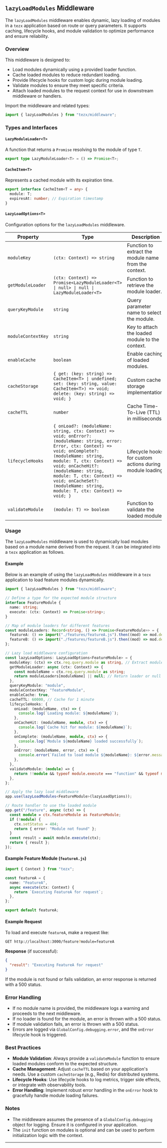 
## `lazyLoadModules` Middleware

The `lazyLoadModules` middleware enables dynamic, lazy loading of modules in a `tezx` application based on route or query parameters. It supports caching, lifecycle hooks, and module validation to optimize performance and ensure reliability.

### Overview

This middleware is designed to:

- Load modules dynamically using a provided loader function.
- Cache loaded modules to reduce redundant loading.
- Provide lifecycle hooks for custom logic during module loading.
- Validate modules to ensure they meet specific criteria.
- Attach loaded modules to the request context for use in downstream middleware or handlers.

Import the middleware and related types:

```typescript
import { lazyLoadModules } from "tezx/middleware";
```

### Types and Interfaces

#### `LazyModuleLoader<T>`

A function that returns a `Promise` resolving to the module of type `T`.

```typescript
export type LazyModuleLoader<T> = () => Promise<T>;
```

#### `CacheItem<T>`

Represents a cached module with its expiration time.

```typescript
export interface CacheItem<T = any> {
  module: T;
  expiresAt: number; // Expiration timestamp
}
```

#### `LazyLoadOptions<T>`

Configuration options for the `lazyLoadModules` middleware.

| Property            | Type                                                                 | Description                                                                                           | Default                                  |
|---------------------|----------------------------------------------------------------------|-------------------------------------------------------------------------------------------------------|------------------------------------------|
| `moduleKey`         | `(ctx: Context) => string`                                           | Function to extract the module name from the context.                                                  | `(ctx) => ctx.req.params[queryKeyModule] || ctx.req.query[queryKeyModule]` |
| `getModuleLoader`   | `(ctx: Context) => Promise<LazyModuleLoader<T> \| null> \| null \| LazyModuleLoader<T>` | Function to retrieve the module loader.                                                                | Required                                 |
| `queryKeyModule`    | `string`                                                             | Query parameter name to select the module.                                                             | `"module"`                               |
| `moduleContextKey`  | `string`                                                             | Key to attach the loaded module to the context.                                                        | `"module"`                               |
| `enableCache`       | `boolean`                                                            | Enable caching of loaded modules.                                                                     | `true`                                   |
| `cacheStorage`      | `{ get: (key: string) => CacheItem<T> \| undefined; set: (key: string, value: CacheItem<T>) => void; delete: (key: string) => void; }` | Custom cache storage implementation.                                                                   | `Map<string, CacheItem<T>>`              |
| `cacheTTL`          | `number`                                                             | Cache Time-To-Live (TTL) in milliseconds.                                                             | `3600000` (1 hour)                       |
| `lifecycleHooks`    | `{ onLoad?: (moduleName: string, ctx: Context) => void; onError?: (moduleName: string, error: Error, ctx: Context) => void; onComplete?: (moduleName: string, module: T, ctx: Context) => void; onCacheHit?: (moduleName: string, module: T, ctx: Context) => void; onCacheSet?: (moduleName: string, module: T, ctx: Context) => void; }` | Lifecycle hooks for custom actions during module loading.                                              | `{}`                                     |
| `validateModule`    | `(module: T) => boolean`                                             | Function to validate the loaded module.                                                                | `undefined`                              |

### Usage

The `lazyLoadModules` middleware is used to dynamically load modules based on a module name derived from the request. It can be integrated into a `tezx` application as follows.

#### Example

Below is an example of using the `lazyLoadModules` middleware in a `tezx` application to load feature modules dynamically.

```typescript
import { lazyLoadModules } from "tezx/middleware";

// Define a type for the expected module structure
interface FeatureModule {
  name: string;
  execute: (ctx: Context) => Promise<string>;
}

// Map of module loaders for different features
const moduleLoaders: Record<string, () => Promise<FeatureModule>> = {
  featureA: () => import("./features/featureA.js").then((mod) => mod.default),
  featureB: () => import("./features/featureB.js").then((mod) => mod.default),
};

// Lazy load middleware configuration
const lazyLoadOptions: LazyLoadOptions<FeatureModule> = {
  moduleKey: (ctx) => ctx.req.query.module as string, // Extract module name from query
  getModuleLoader: async (ctx: Context) => {
    const moduleName = ctx.req.query.module as string;
    return moduleLoaders[moduleName] || null; // Return loader or null if not found
  },
  queryKeyModule: "module",
  moduleContextKey: "featureModule",
  enableCache: true,
  cacheTTL: 60000, // Cache for 1 minute
  lifecycleHooks: {
    onLoad: (moduleName, ctx) => {
      console.log(`Loading module: ${moduleName}`);
    },
    onCacheHit: (moduleName, module, ctx) => {
      console.log(`Cache hit for module: ${moduleName}`);
    },
    onComplete: (moduleName, module, ctx) => {
      console.log(`Module ${moduleName} loaded successfully`);
    },
    onError: (moduleName, error, ctx) => {
      console.error(`Failed to load module ${moduleName}: ${error.message}`);
    },
  },
  validateModule: (module) => {
    return !!module && typeof module.execute === "function" && typeof module.name === "string";
  },
};

// Apply the lazy load middleware
app.use(lazyLoadModules<FeatureModule>(lazyLoadOptions));

// Route handler to use the loaded module
app.get("/feature", async (ctx) => {
  const module = ctx.featureModule as FeatureModule;
  if (!module) {
    ctx.setStatus = 404;
    return { error: "Module not found" };
  }
  const result = await module.execute(ctx);
  return { result };
});

```

#### Example Feature Module (`featureA.js`)

```typescript
import { Context } from "tezx";

const featureA = {
  name: "FeatureA",
  async execute(ctx: Context) {
    return `Executing FeatureA for request`;
  },
};

export default featureA;
```

#### Example Request

To load and execute `featureA`, make a request like:

```bash
GET http://localhost:3000/feature?module=featureA
```

**Response** (if successful):

```json
{
  "result": "Executing FeatureA for request"
}
```

If the module is not found or fails validation, an error response is returned with a 500 status.

### Error Handling

- If no module name is provided, the middleware logs a warning and proceeds to the next middleware.
- If no loader is found for the module, an error is thrown with a 500 status.
- If module validation fails, an error is thrown with a 500 status.
- Errors are logged via `GlobalConfig.debugging.error`, and the `onError` lifecycle hook is triggered.

### Best Practices

- **Module Validation**: Always provide a `validateModule` function to ensure loaded modules conform to the expected structure.
- **Cache Management**: Adjust `cacheTTL` based on your application's needs. Use a custom `cacheStorage` (e.g., Redis) for distributed systems.
- **Lifecycle Hooks**: Use lifecycle hooks to log metrics, trigger side effects, or integrate with observability tools.
- **Error Handling**: Implement robust error handling in the `onError` hook to gracefully handle module loading failures.

### Notes

- The middleware assumes the presence of a `GlobalConfig.debugging` object for logging. Ensure it is configured in your application.
- The `init` function on modules is optional and can be used to perform initialization logic with the context.

---
